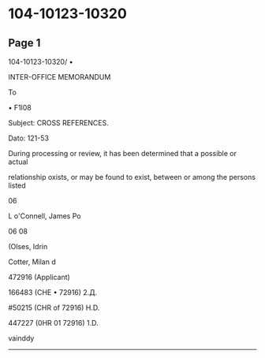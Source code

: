 # 104-10123-10320

## Page 1

104-10123-10320/ •

INTER-OFFICE MEMORANDUM

To

• F1l08

Subject: CROSS REFERENCES.

Dato: 121-53

During processing or review, it has been determined that a possible or actual

relationship oxists, or may be found to exist, between or among the persons listed

06

L o'Connell, James Po

06 08

(Olses, Idrin

Cotter, Milan d

472916 (Applicant)

166483 (CHE • 72916) 2.Д.

#50215 (CHR of 72916) H.D.

447227 (0HR 01 72916) 1.D.

vainddy

---

